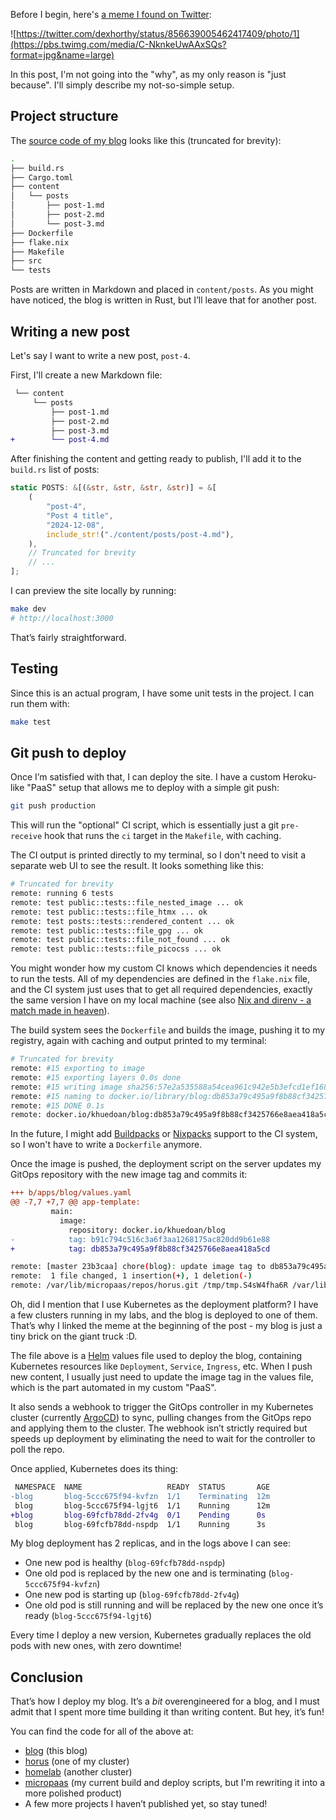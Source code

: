 Before I begin, here's [a meme I found on Twitter](https://twitter.com/dexhorthy/status/856639005462417409/photo/1):

![https://twitter.com/dexhorthy/status/856639005462417409/photo/1](https://pbs.twimg.com/media/C-NknkeUwAAxSQs?format=jpg&name=large)

In this post, I'm not going into the "why", as my only reason is "just
because". I'll simply describe my not-so-simple setup.

## Project structure

The [source code of my blog](https://github.com/khuedoan/blog) looks like this
(truncated for brevity):

```sh
.
├── build.rs
├── Cargo.toml
├── content
│   └── posts
│       ├── post-1.md
│       ├── post-2.md
│       └── post-3.md
├── Dockerfile
├── flake.nix
├── Makefile
├── src
└── tests
```

Posts are written in Markdown and placed in `content/posts`. As you might have
noticed, the blog is written in Rust, but I’ll leave that for another post.

## Writing a new post

Let's say I want to write a new post, `post-4`.

First, I'll create a new Markdown file:

```diff
 └── content
     └── posts
         ├── post-1.md
         ├── post-2.md
         ├── post-3.md
+        └── post-4.md
```

After finishing the content and getting ready to publish, I'll add it to the
`build.rs` list of posts:

```rs
static POSTS: &[(&str, &str, &str, &str)] = &[
    (
        "post-4",
        "Post 4 title",
        "2024-12-08",
        include_str!("./content/posts/post-4.md"),
    ),
    // Truncated for brevity
    // ...
];
```

I can preview the site locally by running:

```sh
make dev
# http://localhost:3000
```

That’s fairly straightforward.

## Testing

Since this is an actual program, I have some unit tests in the project. I can
run them with:

```sh
make test
```

## Git push to deploy

Once I’m satisfied with that, I can deploy the site. I have a custom
Heroku-like "PaaS" setup that allows me to deploy with a simple git push:

```sh
git push production
```

This will run the "optional" CI script, which is essentially just a git
`pre-receive` hook that runs the `ci` target in the `Makefile`, with caching.

The CI output is printed directly to my terminal, so I don't need to visit a
separate web UI to see the result. It looks something like this:

```sh
# Truncated for brevity
remote: running 6 tests
remote: test public::tests::file_nested_image ... ok
remote: test public::tests::file_htmx ... ok
remote: test posts::tests::rendered_content ... ok
remote: test public::tests::file_gpg ... ok
remote: test public::tests::file_not_found ... ok
remote: test public::tests::file_picocss ... ok
```

You might wonder how my custom CI knows which dependencies it needs to run the
tests. All of my dependencies are defined in the `flake.nix` file, and the CI
system just uses that to get all required dependencies, exactly the same
version I have on my local machine (see also [Nix and direnv - a match made in
heaven](https://www.khuedoan.com/posts/nix-and-direnv-a-match-made-in-heaven)).

The build system sees the `Dockerfile` and builds the image, pushing it to my
registry, again with caching and output printed to my terminal:

```sh
# Truncated for brevity
remote: #15 exporting to image
remote: #15 exporting layers 0.0s done
remote: #15 writing image sha256:57e2a535588a54cea961c942e5b3efcd1ef16855b5c9865ca57a03c6203e5e33 done
remote: #15 naming to docker.io/library/blog:db853a79c495a9f8b88cf3425766e8aea418a5cd done
remote: #15 DONE 0.1s
remote: docker.io/khuedoan/blog:db853a79c495a9f8b88cf3425766e8aea418a5cd
```

In the future, I might add [Buildpacks](https://buildpacks.io) or
[Nixpacks](https://nixpacks.com) support to the CI system, so I won't have to
write a `Dockerfile` anymore.

Once the image is pushed, the deployment script on the server updates my GitOps
repository with the new image tag and commits it:

```diff
+++ b/apps/blog/values.yaml
@@ -7,7 +7,7 @@ app-template:
         main:
           image:
             repository: docker.io/khuedoan/blog
-            tag: b91c794c516c3a6f3aa1268175ac820dd9b61e88
+            tag: db853a79c495a9f8b88cf3425766e8aea418a5cd
```

```sh
remote: [master 23b3caa] chore(blog): update image tag to db853a79c495a9f8b88cf3425766e8aea418a5cd
remote:  1 file changed, 1 insertion(+), 1 deletion(-)
remote: /var/lib/micropaas/repos/horus.git /tmp/tmp.S4sW4fha6R /var/lib/micropaas/repos/blog.git
```

Oh, did I mention that I use Kubernetes as the deployment platform? I have a
few clusters running in my labs, and the blog is deployed to one of them.
That’s why I linked the meme at the beginning of the post - my blog is just a
tiny brick on the giant truck :D.

The file above is a [Helm](https://helm.sh) values file used to deploy the
blog, containing Kubernetes resources like `Deployment`, `Service`, `Ingress`,
etc. When I push new content, I usually just need to update the image tag in
the values file, which is the part automated in my custom "PaaS".

It also sends a webhook to trigger the GitOps controller in my Kubernetes
cluster (currently [ArgoCD](https://argo-cd.readthedocs.io/)) to sync, pulling
changes from the GitOps repo and applying them to the cluster. The webhook
isn’t strictly required but speeds up deployment by eliminating the need to
wait for the controller to poll the repo.

Once applied, Kubernetes does its thing:

```diff
 NAMESPACE  NAME                   READY  STATUS       AGE
-blog       blog-5ccc675f94-kvfzn  1/1    Terminating  12m
 blog       blog-5ccc675f94-lgjt6  1/1    Running      12m
+blog       blog-69fcfb78dd-2fv4g  0/1    Pending      0s
 blog       blog-69fcfb78dd-nspdp  1/1    Running      3s
```

My blog deployment has 2 replicas, and in the logs above I can see:

- One new pod is healthy (`blog-69fcfb78dd-nspdp`)
- One old pod is replaced by the new one and is terminating (`blog-5ccc675f94-kvfzn`)
- One new pod is starting up (`blog-69fcfb78dd-2fv4g`)
- One old pod is still running and will be replaced by the new one once it’s
  ready (`blog-5ccc675f94-lgjt6`)

Every time I deploy a new version, Kubernetes gradually replaces the old pods
with new ones, with zero downtime!

## Conclusion

That’s how I deploy my blog. It’s a _bit_ overengineered for a blog, and I must
admit that I spent more time building it than writing content. But hey, it’s
fun!

You can find the code for all of the above at:

- [blog](https://github.com/khuedoan/blog) (this blog)
- [horus](https://github.com/khuedoan/horus) (one of my cluster)
- [homelab](https://github.com/khuedoan/homelab) (another cluster)
- [micropaas](https://github.com/khuedoan/micropaas) (my current build and deploy
  scripts, but I'm rewriting it into a more polished product)
- A few more projects I haven’t published yet, so stay tuned!

